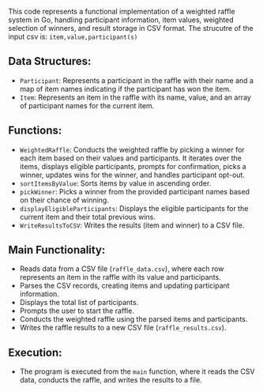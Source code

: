 This code represents a functional implementation of a weighted raffle system in Go, handling participant information, item values, weighted selection of winners, and result storage in CSV format.
The strucutre of the input csv is:
`item,value,participant(s)`

## Data Structures:
- `Participant`: Represents a participant in the raffle with their name and a map of item names indicating if the participant has won the item.
- `Item`: Represents an item in the raffle with its name, value, and an array of participant names for the current item.

## Functions:
- `WeightedRaffle`: Conducts the weighted raffle by picking a winner for each item based on their values and participants. It iterates over the items, displays eligible participants, prompts for confirmation, picks a winner, updates wins for the winner, and handles participant opt-out.
- `sortItemsByValue`: Sorts items by value in ascending order.
- `pickWinner`: Picks a winner from the provided participant names based on their chance of winning.
- `displayEligibleParticipants`: Displays the eligible participants for the current item and their total previous wins.
- `WriteResultsToCSV`: Writes the results (item and winner) to a CSV file.

## Main Functionality:
- Reads data from a CSV file (`raffle_data.csv`), where each row represents an item in the raffle with its value and participants.
- Parses the CSV records, creating items and updating participant information.
- Displays the total list of participants.
- Prompts the user to start the raffle.
- Conducts the weighted raffle using the parsed items and participants.
- Writes the raffle results to a new CSV file (`raffle_results.csv`).

## Execution:
- The program is executed from the `main` function, where it reads the CSV data, conducts the raffle, and writes the results to a file.
